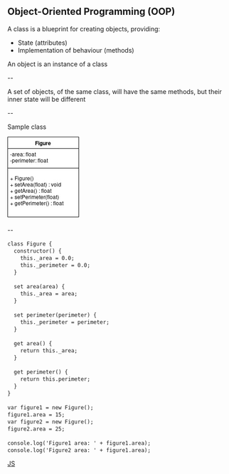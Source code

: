 ## Object-Oriented Programming (OOP)

A class is a blueprint for creating objects, providing:

* State (attributes)
* Implementation of behaviour (methods)

An object is an instance of a class

--

A set of objects, of the same class, will have the same methods, but their inner state will be different

--

Sample class

![class_figure](https://raw.githubusercontent.com/mariancross/javascript-tutorial/gh-pages/images/figure_uml.jpg)

--

```
class Figure {
  constructor() {
    this._area = 0.0;
    this._perimeter = 0.0;
  }

  set area(area) {
    this._area = area;
  }

  set perimeter(perimeter) {
    this._perimeter = perimeter;
  }

  get area() {
    return this._area;
  }

  get perimeter() {
    return this.perimeter;
  }
}

var figure1 = new Figure();
figure1.area = 15;
var figure2 = new Figure();
figure2.area = 25;

console.log('Figure1 area: ' + figure1.area);
console.log('Figure2 area: ' + figure1.area);
```

[JS](https://github.com/mariancross/javascript-tutorial/blob/master/geometric_fig.js)
